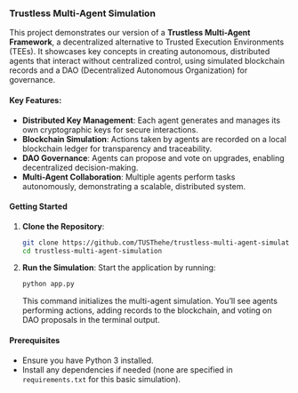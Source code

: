 ### Trustless Multi-Agent Simulation

This project demonstrates our version of a **Trustless Multi-Agent Framework**, a decentralized alternative to Trusted Execution Environments (TEEs). It showcases key concepts in creating autonomous, distributed agents that interact without centralized control, using simulated blockchain records and a DAO (Decentralized Autonomous Organization) for governance.

#### Key Features:
- **Distributed Key Management**: Each agent generates and manages its own cryptographic keys for secure interactions.
- **Blockchain Simulation**: Actions taken by agents are recorded on a local blockchain ledger for transparency and traceability.
- **DAO Governance**: Agents can propose and vote on upgrades, enabling decentralized decision-making.
- **Multi-Agent Collaboration**: Multiple agents perform tasks autonomously, demonstrating a scalable, distributed system.

#### Getting Started

1. **Clone the Repository**:
   ```bash
   git clone https://github.com/TUSThehe/trustless-multi-agent-simulation.git
   cd trustless-multi-agent-simulation
   ```

2. **Run the Simulation**:
   Start the application by running:
   ```bash
   python app.py
   ```

   This command initializes the multi-agent simulation. You’ll see agents performing actions, adding records to the blockchain, and voting on DAO proposals in the terminal output.

#### Prerequisites
- Ensure you have Python 3 installed.
- Install any dependencies if needed (none are specified in `requirements.txt` for this basic simulation).
